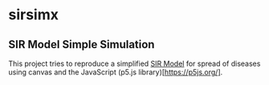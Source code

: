 # sirsimx
## SIR Model Simple Simulation
This project tries to reproduce a simplified [SIR Model](https://en.wikipedia.org/wiki/Compartmental_models_in_epidemiology#The_SIR_model "SIR Model Wikipedia") for spread of diseases using canvas and the JavaScript (p5.js library)[https://p5js.org/].
